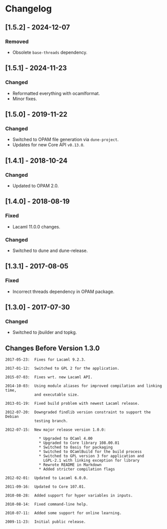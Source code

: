 # Changelog

## [1.5.2] - 2024-12-07

### Removed

- Obsolete `base-threads` dependency.

## [1.5.1] - 2024-11-23

### Changed

- Reformatted everything with ocamlformat.
- Minor fixes.

## [1.5.0] - 2019-11-22

### Changed

- Switched to OPAM file generation via `dune-project`.
- Updates for new Core API `v0.13.0`.

## [1.4.1] - 2018-10-24

### Changed

- Updated to OPAM 2.0.

## [1.4.0] - 2018-08-19

### Fixed

- Lacaml 11.0.0 changes.

### Changed

- Switched to dune and dune-release.

## [1.3.1] - 2017-08-05

### Fixed

- Incorrect threads dependency in OPAM package.

## [1.3.0] - 2017-07-30

### Changed

- Switched to jbuilder and topkg.

## Changes Before Version 1.3.0

```text
2017-05-23:  Fixes for Lacaml 9.2.3.

2017-01-12:  Switched to GPL 2 for the application.

2015-07-03:  Fixes wrt. new Lacaml API.

2014-10-03:  Using module aliases for improved compilation and linking time,
             and executable size.

2013-01-19:  Fixed build problem with newest Lacaml release.

2012-07-20:  Downgraded findlib version constraint to support the Debian
             testing branch.

2012-07-15:  New major release version 1.0.0:

               * Upgraded to OCaml 4.00
               * Upgraded to Core library 108.00.01
               * Switched to Oasis for packaging
               * Switched to OCamlBuild for the build process
               * Switched to GPL version 3 for application and
                 LGPL-2.1 with linking exception for library
               * Rewrote README in Markdown
               * Added stricter compilation flags

2012-02-01:  Updated to Lacaml 6.0.0.

2011-09-16:  Updated to Core 107.01.

2010-08-28:  Added support for hyper variables in inputs.

2010-08-14:  Fixed command-line help.

2010-07-11:  Added some support for online learning.

2009-11-23:  Initial public release.
```
